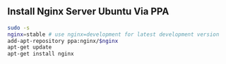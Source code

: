 ## Install Nginx Server Ubuntu Via PPA
```sh
sudo -s
nginx=stable # use nginx=development for latest development version
add-apt-repository ppa:nginx/$nginx
apt-get update
apt-get install nginx
```
